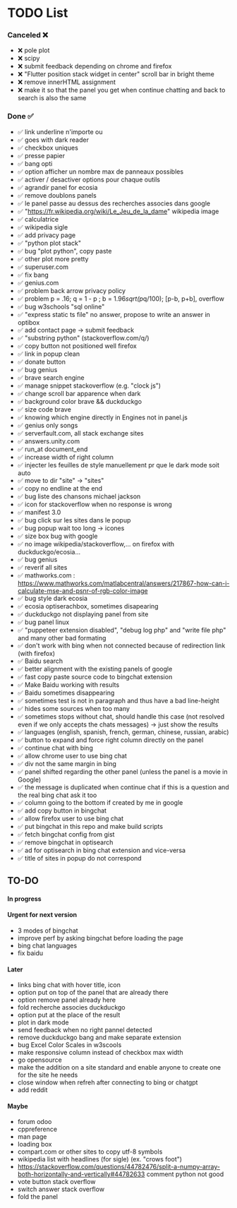 # TODO List

### Canceled ❌
- ❌ pole plot 
- ❌ scipy
- ❌ submit feedback depending on chrome and firefox
- ❌ "Flutter position stack widget in center" scroll bar in bright theme
- ❌ remove innerHTML assignment
- ❌ make it so that the panel you get when continue chatting and back to search is also the same



### Done ✅
- ✅ link underline n'importe ou 
- ✅ goes with dark reader 
- ✅ checkbox uniques 
- ✅ presse papier 
- ✅ bang opti 
- ✅ option afficher un nombre max de panneaux possibles 
- ✅ activer / desactiver options pour chaque outils 
- ✅ agrandir panel for ecosia 
- ✅ remove doublons panels 
- ✅ le panel passe au dessus des recherches associes dans google 
- ✅ "https://fr.wikipedia.org/wiki/Le_Jeu_de_la_dame" wikipedia image 
- ✅ calculatrice 
- ✅ wikipedia sigle 
- ✅ add privacy page 
- ✅ "python plot stack" 
- ✅ bug "plot python", copy paste 
- ✅ other plot more pretty 
- ✅ superuser.com 
- ✅ fix bang 
- ✅ genius.com 
- ✅ problem back arrow privacy policy 
- ✅ problem p = .16; q = 1 - p ; b = 1.96*sqrt(p*q/100); [p-b, p+b], overflow 
- ✅ bug w3schools "sql online" 
- ✅ "express static ts file" no answer, propose to write an answer in optibox 
- ✅ add contact page → submit feedback
- ✅ "substring python" (stackoverflow.com/q/) 
- ✅ copy button not positioned well firefox 
- ✅ link in popup clean 
- ✅ donate button 
- ✅ bug genius 
- ✅ brave search engine 
- ✅ manage snippet stackoverflow (e.g. "clock js") 
- ✅ change scroll bar apparence when dark 
- ✅ background color brave && duckduckgo 
- ✅ size code brave 
- ✅ knowing which engine directly in Engines not in panel.js 
- ✅ genius only songs 
- ✅ serverfault.com, all stack exchange sites
- ✅ answers.unity.com 
- ✅ run_at document_end
- ✅ increase width of right column
- ✅ injecter les feuilles de style manuellement pr que le dark mode soit auto
- ✅ move to dir "site" -> "sites"
- ✅ copy no endline at the end
- ✅ bug liste des chansons michael jackson
- ✅ icon for stackoverflow when no response is wrong
- ✅ manifest 3.0
- ✅ bug click sur les sites dans le popup
- ✅ bug popup wait too long -> icones
- ✅ size box bug with google
- ✅ no image wikipedia/stackoverflow,... on firefox with duckduckgo/ecosia...
- ✅ bug genius
- ✅ reverif all sites
- ✅ mathworks.com : https://www.mathworks.com/matlabcentral/answers/217867-how-can-i-calculate-mse-and-psnr-of-rgb-color-image
- ✅ bug style dark ecosia
- ✅ ecosia optiserachbox, sometimes disapearing
- ✅ duckduckgo not displaying panel from site
- ✅ bug panel linux 
- ✅ "puppeteer extension disabled", "debug log php" and "write file php" and many other bad formating
- ✅ don't work with bing when not connected because of redirection link (with firefox)
- ✅ Baidu search
- ✅ better alignment with the existing panels of google
- ✅ fast copy paste source code to bingchat extension
- ✅ Make Baidu working with results
- ✅ Baidu sometimes disappearing
- ✅ sometimes test is not in paragraph and thus have a bad line-height 
- ✅ hides some sources when too many
- ✅ sometimes stops without chat, should handle this case (not resolved even if we only accepts the chats messages) -> just show the results
- ✅ languages (english, spanish, french, german, chinese, russian, arabic)
- ✅ button to expand and force right column directly on the panel
- ✅ continue chat with bing
- ✅ allow chrome user to use bing chat
- ✅ div not the same margin in bing
- ✅ panel shifted regarding the other panel (unless the panel is a movie in Google)
- ✅ the message is duplicated when continue chat if this is a question and the real bing chat ask it too
- ✅ column going to the bottom if created by me in google
- ✅ add copy button in bingchat
- ✅ allow firefox user to use bing chat
- ✅ put bingchat in this repo and make build scripts
- ✅ fetch bingchat config from gist
- ✅ remove bingchat in optisearch
- ✅ ad for optisearch in bing chat extension and vice-versa
- ✅ title of sites in popup do not correspond

## TO-DO 
#### In progress
#### Urgent for next version
- 3 modes of bingchat
- improve perf by asking bingchat before loading the page
- bing chat languages
- fix baidu
#### Later
- links bing chat with hover title, icon
- option put on top of the panel that are already there
- option remove panel already here
- fold recherche associes duckduckgo
- option put at the place of the result
- plot in dark mode
- send feedback when no right pannel detected
- remove duckduckgo bang and make separate extension
- bug Excel Color Scales in w3scools
- make responsive column instead of checkbox max width
- go opensource
- make the addition on a site standard and enable anyone to create one for the site he needs
- close window when refreh after connecting to bing or chatgpt
- add reddit
#### Maybe
- forum odoo
- cppreference
- man page
- loading box
- compart.com or other sites to copy utf-8 symbols
- wikipedia list with headlines (for sigle) (ex. "crows foot")
- https://stackoverflow.com/questions/44782476/split-a-numpy-array-both-horizontally-and-vertically#44782633 comment python not good
- vote button stack overflow
- switch answer stack overflow
- fold the panel

